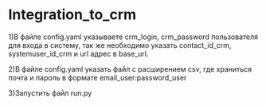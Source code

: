 # Integration_to_crm
1)В файле config.yaml указываете crm_login, crm_password пользователя для входа в систему, так же необходимо указать contact_id_crm, systemuser_id_crm и url адрес в base_url.

2)В файле config.yaml указать файл с расширением csv, где храниться почта и пароль в формате email_user:password_user

3)Запустить файл run.py
